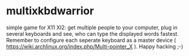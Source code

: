 multixkbdwarrior
================

simple game for X11 XI2: get multiple people to your computer, plug in several keyboards and see, who can type the displayed words fastest. Remember to configure each seperate keyboard as a master device ( https://wiki.archlinux.org/index.php/Multi-pointer_X ). Happy hacking ;-)
